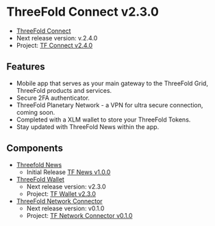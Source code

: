 # ThreeFold Connect v2.3.0

- [ThreeFold Connect](https://github.com/threefoldtech/3Bot_connect)
- Next release version: v.2.4.0
- Project: [TF Connect v2.4.0](https://github.com/threefoldtech/3Bot_connect/projects/3)

## Features

- Mobile app that serves as your main gateway to the ThreeFold Grid, ThreeFold products and services.
- Secure 2FA authenticator.
- ThreeFold Planetary Network - a VPN for ultra secure connection, coming soon.
- Completed with a XLM wallet to store your ThreeFold Tokens.
- Stay updated with ThreeFold News within the app.

## Components

- [Threefold News](https://github.com/threefoldtech/threefold_connect_news)
  - Initial Release [TF News v1.0.0](https://github.com/threefoldtech/threefold_connect_news/releases/tag/1.0)
- [ThreeFold Wallet](https://github.com/threefoldtech/3bot_wallet)
  - Next release version: v2.3.0
  - Project: [TF Wallet v2.3.0](https://github.com/threefoldtech/3bot_wallet/projects/1)
- [ThreeFold Network Connector](https://github.com/threefoldtech/yggdrasil-desktop-client)
  - Next release version: v0.1.0
  - Project: [TF Network Connector v0.1.0](https://github.com/threefoldtech/yggdrasil-desktop-client/projects/2)
